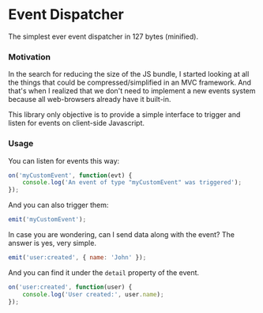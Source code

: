 # Event Dispatcher

The simplest ever event dispatcher in 127 bytes (minified).


### Motivation

In the search for reducing the size of the JS bundle, I started looking at all
the things that could be compressed/simplified in an MVC framework. And that's
when I realized that we don't need to implement a new events system because all
web-browsers already have it built-in.

This library only objective is to provide a simple interface to trigger and
listen for events on client-side Javascript.


### Usage

You can listen for events this way:

~~~javascript
on('myCustomEvent', function(evt) {
    console.log('An event of type "myCustomEvent" was triggered');
});
~~~

And you can also trigger them:

~~~javascript
emit('myCustomEvent');
~~~

In case you are wondering, can I send data along with the event? The answer is
yes, very simple.

~~~javascript
emit('user:created', { name: 'John' });
~~~

And you can find it under the `detail` property of the event.

~~~javascript
on('user:created', function(user) {
    console.log('User created:', user.name);
});
~~~

